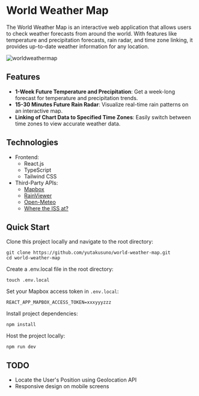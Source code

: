 # World Weather Map

The World Weather Map is an interactive web application that allows users to check weather forecasts from around the world. With features like temperature and precipitation forecasts, rain radar, and time zone linking, it provides up-to-date weather information for any location.

![worldweathermap](https://github.com/yutakusuno/world-weather-map/assets/56626111/3de4473a-b03e-4827-9ae6-cda9d9e419ed)

## Features

- **1-Week Future Temperature and Precipitation**: Get a week-long forecast for temperature and precipitation trends.
- **15-30 Minutes Future Rain Radar**: Visualize real-time rain patterns on an interactive map.
- **Linking of Chart Data to Specified Time Zones**: Easily switch between time zones to view accurate weather data.

## Technologies

- Frontend:
  - React.js
  - TypeScript
  - Tailwind CSS
- Third-Party APIs:
  - [Mapbox](https://www.mapbox.com)
  - [RainViewer](https://www.rainviewer.com)
  - [Open-Meteo](https://open-meteo.com)
  - [Where the ISS at?](https://wheretheiss.at)

## Quick Start

Clone this project locally and navigate to the root directory:

```
git clone https://github.com/yutakusuno/world-weather-map.git
cd world-weather-map
```

Create a .env.local file in the root directory:

```
touch .env.local
```

Set your Mapbox access token in `.env.local`:

```.env.local
REACT_APP_MAPBOX_ACCESS_TOKEN=xxxyyyzzz
```

Install project dependencies:

```
npm install
```

Host the project locally:

```
npm run dev
```

## TODO

- Locate the User's Position using Geolocation API
- Responsive design on mobile screens
